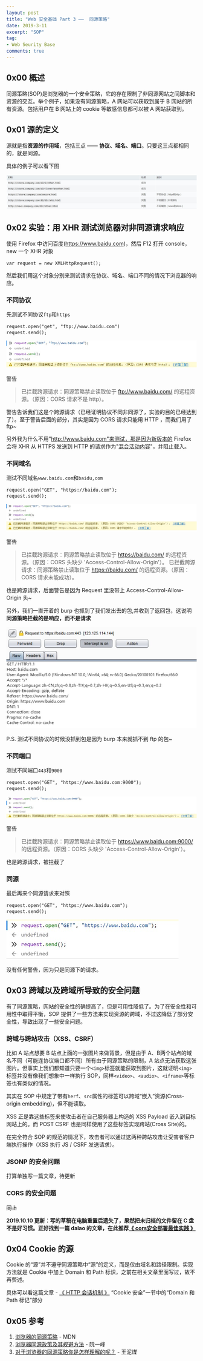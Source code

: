 ```yaml
---
layout: post
title: "Web 安全基础 Part 3 ——  同源策略"
date: 2019-3-11
excerpt: "SOP"
tag:
- Web Seurity Base
comments: true
---
```


## 0x00 概述

同源策略(SOP)是浏览器的一个安全策略，它的存在限制了非同源网站之间脚本和资源的交互。举个例子，如果没有同源策略，A 网站可以获取到属于 B 网站的所有资源。包括用户在 B 网站上的 cookie 等敏感信息都可以被 A 网站获取到。

## 0x01 源的定义

源就是指**资源的作用域**，包括三点 —— **协议、域名、端口**。只要这三点都相同的，就是同源。

具体的例子可以看下图

![SO](https://github.com/Aquilao/Blog/raw/master/assets/img/SOP-img/SO.jpg)

## 0x02 实验：用 XHR 测试浏览器对非同源请求响应

使用 Firefox 中访问百度(https://www.baidu.com)，然后 F12 打开 console，new 一个 XHR 对象

    var request = new XMLHttpRequest();

然后我们用这个对象分别来测试请求在协议、域名、端口不同的情况下浏览器的响应。

### 不同协议

先测试不同协议`ftp`和`https`

    request.open("get", "ftp://www.baidu.com")
    request.send();

![different_protocol](https://github.com/Aquilao/Blog/raw/master/assets/img/SOP-img/different_protocol.jpg)

警告

>已拦截跨源请求：同源策略禁止读取位于 ftp://www.baidu.com/ 的远程资源。（原因：CORS 请求不是 http）。

警告告诉我们这是个跨源请求（已经证明协议不同非同源了，实验的目的已经达到了）。至于警告后面的部分，其实是因为 CORS 请求只能用 HTTP ，而我们用了 ftp~

另外我为什么不用"http://www.baidu.com"来测试，那是因为新版本的 Firefox 会将 XHR 从 HTTPS 发送到 HTTP 的请求作为"[混合活动内容](https://developer.mozilla.org/zh-CN/docs/Security/MixedContent?utm_campaign=default&utm_medium=firefox-console-errors&utm_source=mozilla#%E6%B7%B7%E5%90%88%E6%B4%BB%E5%8A%A8%E5%86%85%E5%AE%B9)"，并阻止载入。

### 不同域名

测试不同域名`www.baidu.com`和`baidu,com`

    request.open("GET", "https://baidu.com");
    request.send();

![different_domain](https://github.com/Aquilao/Blog/raw/master/assets/img/SOP-img/different_domain.jpg)

警告

>已拦截跨源请求：同源策略禁止读取位于 https://baidu.com/ 的远程资源。（原因：CORS 头缺少 'Access-Control-Allow-Origin'）。
>已拦截跨源请求：同源策略禁止读取位于 https://baidu.com/ 的远程资源。（原因：CORS 请求未能成功）。

也是跨源请求，后面警告是因为 Request 里没带上 Access-Control-Allow-Origin 头~

另外，我们一直开着的 burp 也抓到了我们发出去的包,并收到了返回包，这说明**同源策略拦截的是响应，而不是请求**

![burp](https://github.com/Aquilao/Blog/raw/master/assets/img/SOP-img/burp.jpg)

P.S. 测试不同协议的时候没抓到包是因为 burp 本来就抓不到 ftp 的包~

### 不同端口

测试不同端口`443`和`9000`

    request.open("GET", "https://www.baidu.com:9000");
    request.send();

![different_port](https://github.com/Aquilao/Blog/raw/master/assets/img/SOP-img/different_port.jpg)

警告

>已拦截跨源请求：同源策略禁止读取位于 https://www.baidu.com:9000/ 的远程资源。（原因：CORS 头缺少 'Access-Control-Allow-Origin'）。

也是跨源请求，被拦截了

### 同源

最后再来个同源请求来对照

    request.open("GET", "https://www.baidu.com");
    request.send();

![same_origin](https://github.com/Aquilao/Blog/raw/master/assets/img/SOP-img/same_origin.jpg)

没有任何警告，因为只是同源下的请求。

## 0x03 跨域以及跨域所导致的安全问题

有了同源策略，网站的安全性的确提高了，但是可用性降低了。为了在安全性和可用性中取得平衡，SOP 提供了一些方法来实现资源的跨域，不过这降低了部分安全性，导致出现了一些安全问题。

### 跨域与跨站攻击（XSS、CSRF）

比如 A 站点想要 B 站点上面的一张图片来做背景，但是由于 A、B两个站点的域名不同（可能连协议端口都不同）所有由于同源策略的限制，A 站点无法获取这张图片。但事实上我们都知道只要一个`<img>`标签就能获取到图片，这就证明`<img>`标签并没有像我们想象中一样执行 SOP，同样`<video>`、`<audio>`、`<iframe>`等标签也有类似的情况。

其实在 SOP 中规定了带有`herf`、`src`属性的标签可以跨域“嵌入”资源(Cross-origin embedding)，但不能读取。

XSS 正是靠这些标签来使攻击者在自己服务器上构造的 XSS Payload 嵌入到目标网站上的。而 POST CSRF 也是同样使用了这些标签实现跨站(Cross Site)的。

在完全符合 SOP 的规范的情况下，攻击者可以通过这两种跨站攻击让受害者客户端执行操作（XSS 执行 JS / CSRF 发送请求）。

### JSONP 的安全问题

打算单独写一篇文章，待更新

### CORS 的安全问题

~~同上~~

**2019.10.10 更新：写的草稿在电脑重置后遗失了，果然把未归档的文件留在 C 盘不是好习惯。正好找到一篇 dalao 的文章，在此推荐[《 cors安全部署最佳实践 》](https://www.jianjunchen.com/post/cors%E5%AE%89%E5%85%A8%E9%83%A8%E7%BD%B2%E6%9C%80%E4%BD%B3%E5%AE%9E%E8%B7%B5/)**

## 0x04 Cookie 的源

Cookie 的“源”并不遵守同源策略中“源”的定义，而是仅由域名和路径限制。实现方法就是 Cookie 中加上 Domain 和 Path 标识，之前在相关文章里面写过，故不再赘述。

具体可以看这篇文章 - [《 HTTP 会话机制 》](https://aquilao.github.io/Blog/HTTP_session/) “Cookie 安全”一节中的“Domain 和 Path 标记”部分

## 0x05 参考

1. [浏览器的同源策略](https://developer.mozilla.org/zh-CN/docs/Web/Security/Same-origin_policy) - MDN
2. [浏览器同源政策及其规避方法](http://www.ruanyifeng.com/blog/2016/04/same-origin-policy.html) - 阮一峰
3. [对于浏览器的同源策略你是怎样理解的呢？](https://www.zhihu.com/question/25427931) - 王泥煤